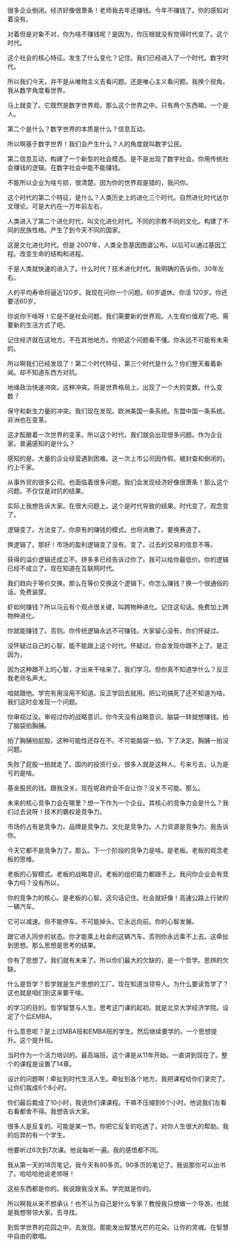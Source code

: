 很多企业倒闭。经济好像很萧条！老师我去年还赚钱。今年不赚钱了。你的感知对着没有。

对着但是对象不对，你为啥不赚钱呢？是因为，你压根就没有觉得时代变了。这个时代。

这个社会的核心特征。发生了什么变化？记住。我们已经进入了一个时代。数字时代。

所以我们今天，并不是从唯物主义去看问题。还是唯心主义看问题。我换个视角。我从数字角度看世界。

马上就变了。它既然是数字世界观。那么这个世界之中。只有两个东西嘛。一个是人。

第二个是什么？数字世界的本质是什么？信息互动。

所以啊基于数字世界！我们会产生什么？人的角度就叫数字公民。

第二信息互动，构建了一个新型的社会模态。是不是出现了数字社会。你用传统社会赚钱的逻辑。在数字社会中能不能赚钱。

不能所以企业为啥亏损，很清楚。因为你的世界观是错的，我问你。

这个时代的第二个特征，是什么？人类历史上的进化三个时代。自然进化时代达尔文理论。可是大约在一万年前左右，

人类进入了第二个进化时代，叫文化进化时代。不同的宗教不同的文化。构建了不同的民族性格。产生了到今天不同的国家。

这是文化进化时代。但是 2007年，人类全息基因图谱公布。以后可以通过基因工程。改变生命的结构和进程。

于是人类就快速的进入了。什么时代？技术进化时代。我明确的告诉你。30年左右。

人的平均寿命将逼近120岁。我现在问你一个问题。60岁退休。你活 120岁。你还要活60岁。

你说你干啥呀！它是不是社会问题。我们需要新的世界观。人生观价值观了吧。需要新的生活方式了吧。

记住经济就在这地方。不在其他地方。你把这个问题看不懂。你永远不可能有未来的。

所以啊我们已经发现了！第二个时代特征，第三个时代是什么？你们整天看着新闻。却不知道东西方对抗。

地缘政治快速冲突。这种冲突。将是世界格局上。出现了一个大的变数。什么变数？

保守和新生力量的冲突。我们现在发现。欧洲美国一条系统。东盟中国一条系统。非洲也在变革。

这才酝酿着一次世界的变革。所以这个时代，我们就会出现很多问题。作为企业家。普遍感知的是什么？

感知的是。大量的企业经营遇到困难。这一次上市公司因作假。被封查和倒闭的。约上千家。

从事外贸的很多公司。也面临着很多问题。我们会发现经济好像很萧条！那么这个问题。不仅仅是对抗的结果。

实际上我想告诉大家。在很大问题上。这个是时代导致的结果。时代变了。观念变了。

逻辑变了。方法变了。你原有的赚钱的模式。也将消散了。要换赛道了。

换逻辑了。那好！市场的盈利逻辑变了没有。变了。过去的交易的信息不等。

获得的溢价逻辑还成立不。拼多多已经告诉过你了。我可以给你最低价。你的逻辑已经不成立了。现在知道在互联网时代。

我们趋向于等价交换。那么在等价交换这个逻辑下。你怎么赚钱？换一个很通俗的话。免费装筐。

虾如何赚钱？所以马云有个观点很关键，叫跨物种进化。记住这句话。免费加上跨物种进化。

你就能赚钱了。否则。你传统逻辑永远不可赚钱。大家留心没有。你们怀疑过。

没怀疑过自己的心智。能不能跟上这个时代。怀疑过。你会发现你跟不上了。是正因为，

因为这种跟不上的心智，才出来干啥来了。我们学习。但你真不知道学什么？反正我老师名声大。

咱就跟他。学完有用没用不知道。反正学回去就用。把公司搞死了还不知道为啥。我们这时会发现一个问题。

你审视过没。审视过你的战略意识。你今天没有战略意识。脑袋一转就想赚钱。拍了脑袋拍胸脯。

拍了胸脯拍屁股。这种可能性还存在不。不可能脑袋一拍。下了决定。胸脯一拍没问题。

失败了屁股一拍就走了。国内的投资行业。很多人就是这种人。亏来亏去。认为是亏的是啥。

基金股民的钱。跟我没关。现在呢政府会不会让你？没关不可能。那么。

未来的核心竞争力会在哪里？想一下作为一个企业。其核心的竞争力会是什么？我们过去说呀！技术的霸权是竞争力。

市场的占有是竞争力。品牌是竞争力。文化是竞争力。人力资源是竞争力。我告诉你。

今天它都不是竞争力了。那么。下一个阶段的竞争力是啥。是老板。老板的观念老板的思维。

老板的心智模式。老板的战略意识。老板的组织能力都跟不上。我问你企业会有竞争力吗？没有所以，

你的竞争力的核心。是老板的心智。这句话记住。社会就好像！高速公路上行驶的一辆汽车。

它可以减速。但不能停车。不可能掉头。它永远向前。你的心智发展。

跟它进入同步的状态。你才能乘上社会的这辆汽车。否则你永远乘不上去。这牵扯到思想。那么思想是思考的结果。

你有了思想了。我们就有未来了。所以你们最大的欠缺的，是一个哲学。思辨的欠缺。

什么是哲学？哲学就是生产思想的工厂。现在知道当领导人。为什么要读哲学了？这也就是咱们到这来要干啥。

的学习的目的。哲学智慧与人生。思考这门课的起初。就是北京大学经济学院。设定了个后EMBA。

什么意思呢？是上过MBA班和EMBA班的学生。然后继续要学的。一个思想提升。这个提升班。

当时作为一个活力培训的。最高端班。这个课是从11年开始。一直讲到现在了。整个的课程是设置了14章。

设计的问题啊！牵扯到时代生活人生。牵扯到各个地方。我把课程给你们录完了。让你们裁成6个8小时。

你们最后裁成了10小时，我说你们课课程。干嘛不压缩到6个小时。他说我们左看右看都舍不得。我想告诉大家。

很多人是反复的。可能是某一节。你把它反复的吃透了。对你人生很大的帮助。我的后羿的有一个学生。

他要听过6次到7次课。他说每听一遍。我的感悟都不同。

我从第一天的18页笔记，我今天有80多页。90多页的笔记了。我说那你可以出书了。哈哈哈他说老师呀！

这些东西都是你的。我说跟我没关系。学完就是你的。

所以啊我从来不想承认！也不认为自己是什么专家？教授我只想做一个导游。也就是我想带领大家。去寻找。

到哲学世界的花园之中。去发现。那能发出智慧光芒的花朵。让你的灵魂。在智慧中自由的歌唱。